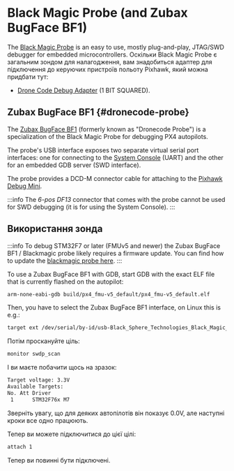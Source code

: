 # Black Magic Probe (and Zubax BugFace BF1)

The [Black Magic Probe](https://black-magic.org) is an easy to use, mostly plug-and-play, JTAG/SWD debugger for embedded microcontrollers.
Оскільки Black Magic Probe є загальним зондом для налагодження, вам знадобиться адаптер для підключення до керуючих пристроїв польоту Pixhawk, який можна придбати тут:

- [Drone Code Debug Adapter](https://1bitsquared.com/products/drone-code-debug-adapter) (1 BIT SQUARED).

## Zubax BugFace BF1 {#dronecode-probe}

The [Zubax BugFace BF1](https://github.com/Zubax/bugface_bf1) (formerly known as "Dronecode Probe") is a specialization of the Black Magic Probe for debugging PX4 autopilots.

The probe's USB interface exposes two separate virtual serial port interfaces: one for connecting to the [System Console](system_console.md) (UART) and the other for an embedded GDB server (SWD interface).

The probe provides a DCD-M connector cable for attaching to the [Pixhawk Debug Mini](swd_debug.md#pixhawk-debug-mini).

:::info
The _6-pos DF13_ connector that comes with the probe cannot be used for SWD debugging (it is for using the System Console).
:::

## Використання зонда

:::info
To debug STM32F7 or later (FMUv5 and newer) the Zubax BugFace BF1 / Blackmagic probe likely requires a firmware update.
You can find how to update the [blackmagic probe here](https://github.com/blacksphere/blackmagic/wiki/Upgrading-Firmware).
:::

To use a Zubax BugFace BF1 with GDB, start GDB with the exact ELF file that is currently flashed on the autopilot:

```sh
arm-none-eabi-gdb build/px4_fmu-v5_default/px4_fmu-v5_default.elf
```

Then, you have to select the Zubax BugFace BF1 interface, on Linux this is e.g.:

```sh
target ext /dev/serial/by-id/usb-Black_Sphere_Technologies_Black_Magic_Probe_f9414d5_7DB85DAC-if00
```

Потім проскануйте ціль:

```sh
monitor swdp_scan
```

І ви маєте побачити щось на зразок:

```sh
Target voltage: 3.3V
Available Targets:
No. Att Driver
 1      STM32F76x M7
```

Зверніть увагу, що для деяких автопілотів він показує 0.0V, але наступні кроки все одно працюють.

Тепер ви можете підключитися до цієї цілі:

```sh
attach 1
```

Тепер ви повинні бути підключені.

